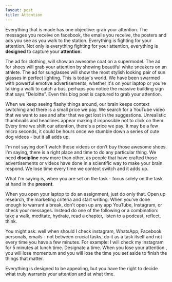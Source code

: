 ```yaml
---
layout: post
title: Attention
---
```

Everything that is made has one objective: grab your attention. The messages you receive on facebook, the emails you receive, the posters and ads you see as you walk to the station. Everything is fighting for your attention. Not only is everything fighting for your attention, everything is **designed** to capture your **attention**. 

The ad for clothing, will show an awesome coat on a supermodel. The ad for shoes will grab your attention by showing beautiful white sneakers on an athlete.  The ad for sunglasses will show the most stylish looking pair of sun glasses in perfect lighting. This is today's world. We have been swarmed with powerful emotive advertisements, whether it's on your laptop or you're talking a walk to catch a bus, perhaps you notice the massive building sign that says "Deloitte". Even this blog post is captured to grab your attention.

When we keep seeing flashy things around, our brain keeps context switching and there is a small price we pay. We search for a YouTube video that we want to see and after that we get lost in the suggestions. Unrealistic thumbnails and headlines appear making it impossible not to click on them. Every time we shift our attention, there's a price we pay. It may be a few micro seconds, it could be hours once we stumble down a series of cute dog videos - but it all adds up.

I'm not saying don't watch those videos or don't buy those awesome shoes. I'm saying, there is a right place and time to do any particular thing. We need **discipline** now more than other, as people that have crafted those advertisements or videos have done in a scientific way to make your brain respond. We lose time every time we context switch and it adds up. 

What I'm saying is, when you are set on the task - focus solely on the task at hand in the **present**.

When you open your laptop to do an assignment, just do only that. Open up research, the marketing criteria and start writing. When you've done enough to warrant a break, don't open up any app YouTube, Instagram, or check your messages. Instead do one of the following or a combination: take a walk, meditate, hydrate, read a chapter, listen to a podcast, reflect, think. 

You might ask: well when should I check instagram, WhatsApp, Facebook personals, emails - not between crucial tasks, do it as a task itself and not every time you have a few minutes. For example: I will check my instagram for 5 minutes at lunch time. Designate a time. When you lose your attention , you will lose momentum and you will lose the time you set aside to finish the things that matter.

Everything is designed to be appealing, but you have the right to decide what truly warrants your attention and at what time.